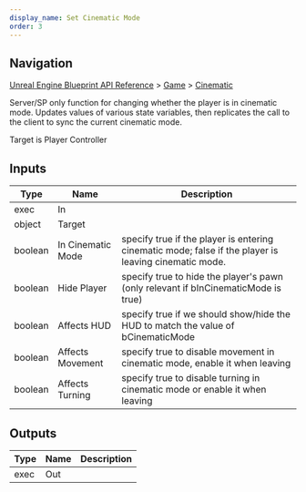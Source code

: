 ```yaml
---
display_name: Set Cinematic Mode
order: 3
---
```

## Navigation

[Unreal Engine Blueprint API Reference](https://dev.epicgames.com/documentation/en-us/unreal-engine/BlueprintAPI) > [Game](https://dev.epicgames.com/documentation/en-us/unreal-engine/BlueprintAPI/Game) > [Cinematic](https://dev.epicgames.com/documentation/en-us/unreal-engine/BlueprintAPI/Game/Cinematic)

Server/SP only function for changing whether the player is in cinematic mode. Updates values of various state variables, then replicates the call to the client
to sync the current cinematic mode.

Target is Player Controller

## Inputs

| Type | Name | Description |
| --- | --- | --- |
| exec | In |  |
| object | Target |  |
| boolean | In Cinematic Mode | specify true if the player is entering cinematic mode; false if the player is leaving cinematic mode. |
| boolean | Hide Player | specify true to hide the player's pawn (only relevant if bInCinematicMode is true) |
| boolean | Affects HUD | specify true if we should show/hide the HUD to match the value of bCinematicMode |
| boolean | Affects Movement | specify true to disable movement in cinematic mode, enable it when leaving |
| boolean | Affects Turning | specify true to disable turning in cinematic mode or enable it when leaving |

## Outputs

| Type | Name | Description |
| --- | --- | --- |
| exec | Out |  |
